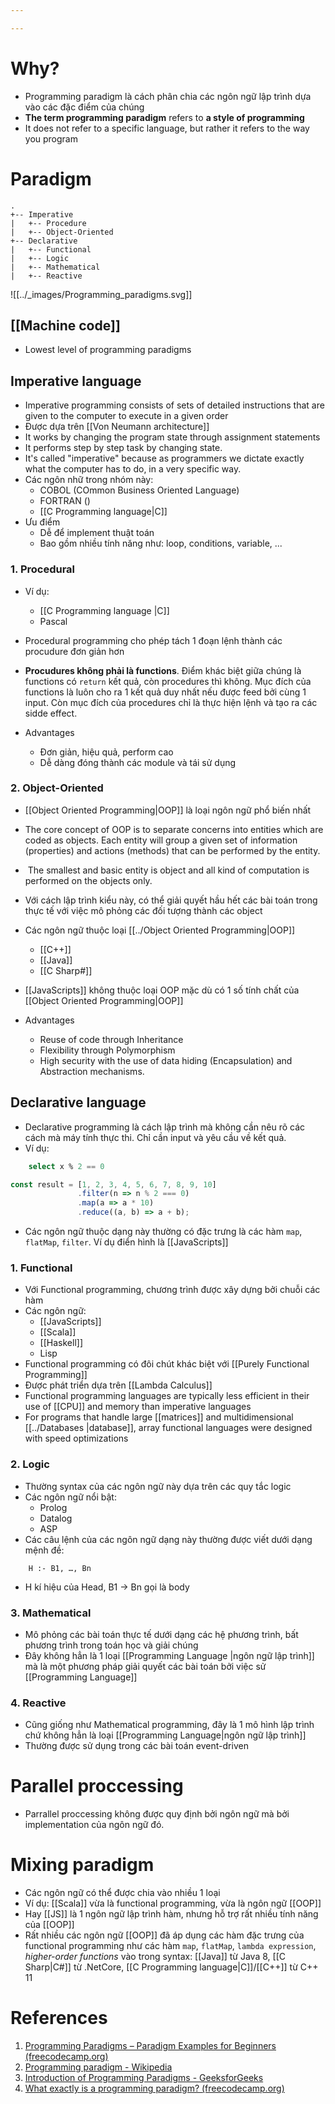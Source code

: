 ```yaml
---

---
```

# Why?
- Programming paradigm là cách phân chia các ngôn ngữ lập trình dựa vào các đặc điểm của chúng
- **The term programming paradigm** refers to **a style of programming**
- It does not refer to a specific language, but rather it refers to the way you program

# Paradigm

```
.
+-- Imperative
|	+-- Procedure
|	+-- Object-Oriented 
+-- Declarative
|	+-- Functional
|	+-- Logic
|	+-- Mathematical
|	+-- Reactive
```


![[../_images/Programming_paradigms.svg]]

## [[Machine code]]

- Lowest level of programming paradigms

## Imperative language

- Imperative programming consists of sets of detailed instructions that are given to the computer to execute in a given order
- Được dựa trên [[Von Neumann architecture]]
- It works by changing the program state through assignment statements
- It performs step by step task by changing state.
- It's called "imperative" because as programmers we dictate exactly what the computer has to do, in a very specific way.
- Các ngôn nhữ trong nhóm này: 
	- COBOL (COmmon Business Oriented Language)
	- FORTRAN ()
	- [[C Programming language|C]]
- Ưu điểm
	- Dễ để implement thuật toán
	- Bao gồm nhiều tính năng như: loop, conditions, variable, ...

### 1. Procedural
- Ví dụ:
	- [[C Programming language |C]]
	- Pascal
- Procedural programming cho phép tách 1 đoạn lệnh thành các procudure đơn giản hơn
- **Procudures không phải là functions**. Điểm khác biệt giữa chúng là functions có `return` kết quả, còn procedures thì không. Mục đích của functions là luôn cho ra 1 kết quả duy nhất nếu được feed bởi cùng 1 input. Còn mục đích của procedures chỉ là thực hiện lệnh và tạo ra các sidde effect.

- Advantages
	- Đơn giản, hiệu quả, perform cao
	- Dễ dàng đóng thành các module và tái sử dụng

### 2. Object-Oriented

- [[Object Oriented Programming|OOP]] là loại ngôn ngữ phổ biến nhất
- The core concept of OOP is to separate concerns into entities which are coded as objects. Each entity will group a given set of information (properties) and actions (methods) that can be performed by the entity.
-  The smallest and basic entity is object and all kind of computation is performed on the objects only.
- Với cách lập trình kiểu này, có thể giải quyết hầu hết các bài toán trong thực tế với việc mô phỏng các đối tượng thành các object
- Các ngôn ngữ thuộc loại [[../Object Oriented Programming|OOP]]
	- [[C++]]
	- [[Java]]
	- [[C Sharp#]]
- [[JavaScripts]] không thuộc loại OOP mặc dù có 1 số tính chất của [[Object Oriented Programming|OOP]]

- Advantages
	- Reuse of code through Inheritance
	- Flexibility through Polymorphism
	- High security with the use of data hiding (Encapsulation) and Abstraction mechanisms.

## Declarative language

- Declarative programming là cách lập trình mà không cần nêu rõ các cách mà máy tính thực thi. Chỉ cần input và yêu cầu về kết quả.
- Ví dụ:

``` sql
	select x % 2 == 0
```

``` js
const result = [1, 2, 3, 4, 5, 6, 7, 8, 9, 10]
               .filter(n => n % 2 === 0)
               .map(a => a * 10)
               .reduce((a, b) => a + b);
```

- Các ngôn ngữ thuộc dạng này thường có đặc trưng là các hàm `map`, `flatMap`, `filter`. Ví dụ điển hình là [[JavaScripts]]

### 1. Functional

- Với Functional programming, chương trình được xây dựng bởi chuỗi các hàm
- Các ngôn ngữ:
	- [[JavaScripts]]
	- [[Scala]]
	- [[Haskell]]
	- Lisp
- Functional programming có đôi chút khác biệt với [[Purely Functional Programming]]
- Được phát triển dựa trên [[Lambda Calculus]]
- Functional programming languages are typically less efficient in their use of [[CPU]] and memory than imperative languages
- For programs that handle large [[matrices]] and multidimensional [[../Databases |database]], array functional languages were designed with speed optimizations

### 2. Logic

- Thường syntax của các ngôn ngữ này dựa trên các quy tắc logic
- Các ngôn ngữ nổi bật:
	- Prolog
	- Datalog
	- ASP
- Các câu lệnh của các ngôn ngữ dạng này thường được viết dưới dạng mệnh đề:

```
	H :- B1, …, Bn
```

- H kí hiệu của Head, B1 -> Bn gọi là body

### 3. Mathematical

- Mô phỏng các bài toán thực tế dưới dạng các hệ phương trình, bất phương trình trong toán học và giải chúng
- Đây không hẳn là 1 loại [[Programming Language |ngôn ngữ lập trình]] mà là một phương pháp giải quyết các bài toán bởi việc sử [[Programming Language]]

### 4. Reactive

- Cũng giống như Mathematical programming, đây là 1 mô hình lập trình chứ không hẳn là loại [[Programming Language|ngôn ngữ lập trình]]
- Thường được sử dụng trong các bài toán event-driven

# Parallel proccessing

- Parrallel proccessing không được quy định bởi ngôn ngữ mà bởi implementation của ngôn ngữ đó.

# Mixing paradigm

- Các ngôn ngữ có thể được chia vào nhiều 1 loại
- Ví dụ: [[Scala]] vừa là functional programming, vừa là ngôn ngữ [[OOP]]
- Hay [[JS]] là 1 ngôn ngữ lập trình hàm, nhưng hỗ trợ rất nhiều tính năng của [[OOP]]
- Rất nhiều các ngôn ngữ [[OOP]] đã áp dụng các hàm đặc trưng của functional programming như các hàm `map`, `flatMap`, `lambda expression`, *higher-order functions* vào trong syntax: [[Java]] từ Java 8, [[C Sharp|C#]] từ .NetCore, [[C Programming language|C]]/[[C++]] từ C++ 11

# References
1. [Programming Paradigms – Paradigm Examples for Beginners (freecodecamp.org)](https://www.freecodecamp.org/news/an-introduction-to-programming-paradigms/)
2. [Programming paradigm - Wikipedia](https://en.wikipedia.org/wiki/Programming_paradigm)
3. [Introduction of Programming Paradigms - GeeksforGeeks](https://www.geeksforgeeks.org/introduction-of-programming-paradigms/)
4. [What exactly is a programming paradigm? (freecodecamp.org)](https://www.freecodecamp.org/news/what-exactly-is-a-programming-paradigm/)
